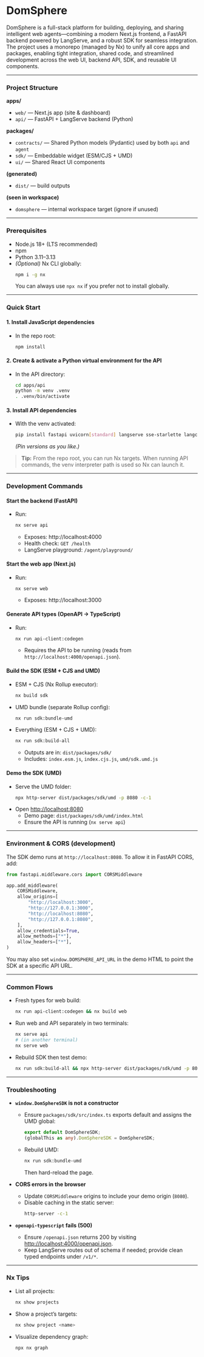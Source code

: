 # DomSphere

DomSphere is a full-stack platform for building, deploying, and sharing intelligent web agents—combining a modern Next.js frontend, a FastAPI backend powered by LangServe, and a robust SDK for seamless integration. The project uses a monorepo (managed by Nx) to unify all core apps and packages, enabling tight integration, shared code, and streamlined development across the web UI, backend API, SDK, and reusable UI components.

---

### Project Structure

**apps/**

- `web/` — Next.js app (site & dashboard)
- `api/` — FastAPI + LangServe backend (Python)

**packages/**

- `contracts/` — Shared Python models (Pydantic) used by both `api` and `agent`
- `sdk/` — Embeddable widget (ESM/CJS + UMD)
- `ui/` — Shared React UI components

**(generated)**

- `dist/` — build outputs

**(seen in workspace)**

- `domsphere` — internal workspace target (ignore if unused)

---

### Prerequisites

- Node.js 18+ (LTS recommended)
- npm
- Python 3.11–3.13
- _(Optional)_ Nx CLI globally:
  ```sh
  npm i -g nx
  ```
  You can always use `npx nx` if you prefer not to install globally.

---

### Quick Start

#### 1. Install JavaScript dependencies

- In the repo root:
  ```sh
  npm install
  ```

#### 2. Create & activate a Python virtual environment for the API

- In the API directory:
  ```sh
  cd apps/api
  python -m venv .venv
  . .venv/bin/activate
  ```

#### 3. Install API dependencies

- With the venv activated:
  ```sh
  pip install fastapi uvicorn[standard] langserve sse-starlette langchain pydantic python-multipart
  ```
  _(Pin versions as you like.)_

> **Tip:** From the repo root, you can run Nx targets. When running API commands, the venv interpreter path is used so Nx can launch it.

---

### Development Commands

#### Start the backend (FastAPI)

- Run:
  ```sh
  nx serve api
  ```
  - Exposes: http://localhost:4000
  - Health check: `GET /health`
  - LangServe playground: `/agent/playground/`

#### Start the web app (Next.js)

- Run:
  ```sh
  nx serve web
  ```
  - Exposes: http://localhost:3000

#### Generate API types (OpenAPI → TypeScript)

- Run:
  ```sh
  nx run api-client:codegen
  ```
  - Requires the API to be running (reads from `http://localhost:4000/openapi.json`).

#### Build the SDK (ESM + CJS and UMD)

- ESM + CJS (Nx Rollup executor):
  ```sh
  nx build sdk
  ```
- UMD bundle (separate Rollup config):
  ```sh
  nx run sdk:bundle-umd
  ```
- Everything (ESM + CJS + UMD):
  ```sh
  nx run sdk:build-all
  ```
  - Outputs are in: `dist/packages/sdk/`
  - Includes: `index.esm.js`, `index.cjs.js`, `umd/sdk.umd.js`

#### Demo the SDK (UMD)

- Serve the UMD folder:
  ```sh
  npx http-server dist/packages/sdk/umd -p 8080 -c-1
  ```
- Open [http://localhost:8080](http://localhost:8080)
  - Demo page: `dist/packages/sdk/umd/index.html`
  - Ensure the API is running (`nx serve api`)

---

### Environment & CORS (development)

The SDK demo runs at `http://localhost:8080`. To allow it in FastAPI CORS, add:

```python
from fastapi.middleware.cors import CORSMiddleware

app.add_middleware(
    CORSMiddleware,
    allow_origins=[
        "http://localhost:3000",
        "http://127.0.0.1:3000",
        "http://localhost:8080",
        "http://127.0.0.1:8080",
    ],
    allow_credentials=True,
    allow_methods=["*"],
    allow_headers=["*"],
)
```

You may also set `window.DOMSPHERE_API_URL` in the demo HTML to point the SDK at a specific API URL.

---

### Common Flows

- Fresh types for web build:
  ```sh
  nx run api-client:codegen && nx build web
  ```
- Run web and API separately in two terminals:
  ```sh
  nx serve api
  # (in another terminal)
  nx serve web
  ```
- Rebuild SDK then test demo:
  ```sh
  nx run sdk:build-all && npx http-server dist/packages/sdk/umd -p 8080 -c-1
  ```

---

### Troubleshooting

- **`window.DomSphereSDK` is not a constructor**

  - Ensure `packages/sdk/src/index.ts` exports default and assigns the UMD global:
    ```ts
    export default DomSphereSDK;
    (globalThis as any).DomSphereSDK = DomSphereSDK;
    ```
  - Rebuild UMD:
    ```sh
    nx run sdk:bundle-umd
    ```
    Then hard-reload the page.

- **CORS errors in the browser**

  - Update `CORSMiddleware` origins to include your demo origin (`8080`).
  - Disable caching in the static server:
    ```sh
    http-server -c-1
    ```

- **`openapi-typescript` fails (500)**
  - Ensure `/openapi.json` returns 200 by visiting [http://localhost:4000/openapi.json](http://localhost:4000/openapi.json).
  - Keep LangServe routes out of schema if needed; provide clean typed endpoints under `/v1/*`.

---

### Nx Tips

- List all projects:
  ```sh
  nx show projects
  ```
- Show a project’s targets:
  ```sh
  nx show project <name>
  ```
- Visualize dependency graph:
  ```sh
  npx nx graph
  ```
